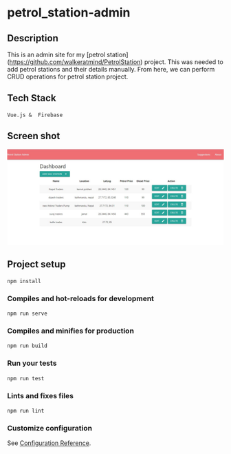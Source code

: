 # petrol_station-admin

## Description

This is an admin site for my [petrol station] (https://github.com/walkeratmind/PetrolStation) project. This was needed to add petrol stations and their details manually. From here, we can perform CRUD operations for petrol station project.

## Tech Stack

```
Vue.js &  Firebase
```

## Screen shot

![dashboard page](/screenshot/admin_dashboard.jpg)

## Project setup

```
npm install
```

### Compiles and hot-reloads for development

```
npm run serve
```

### Compiles and minifies for production
```
npm run build
```

### Run your tests
```
npm run test
```

### Lints and fixes files
```
npm run lint
```

### Customize configuration
See [Configuration Reference](https://cli.vuejs.org/config/).
